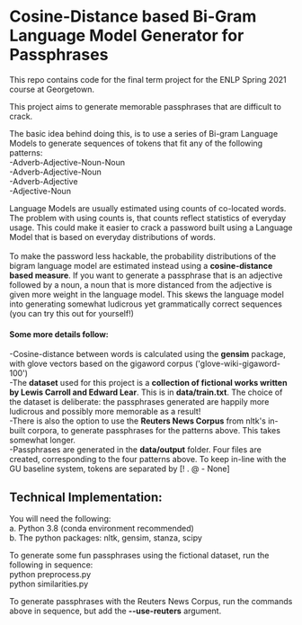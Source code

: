 # Cosine-Distance based Bi-Gram Language Model Generator for Passphrases

This repo contains code for the final term project for the ENLP Spring 2021 course at Georgetown. 

This project aims to generate memorable passphrases that are difficult to crack. 

The basic idea behind doing this, is to use a series of Bi-gram Language Models to generate sequences of tokens that fit any of the following patterns: <br />
-Adverb-Adjective-Noun-Noun <br />
-Adverb-Adjective-Noun <br />
-Adverb-Adjective <br />
-Adjective-Noun <br />

Language Models are usually estimated using counts of co-located words. The problem with using counts is, that counts reflect statistics of everyday usage. This could make it easier to crack a password built using a Language Model that is based on everyday distributions of words. <br /> <br />
To make the password less hackable, the probability distributions of the bigram language model are estimated instead using a **cosine-distance based measure**. If you want to generate a passphrase that is an adjective followed by a noun, a noun that is more distanced from the adjective is given more weight in the language model. This skews the language model into generating somewhat ludicrous yet grammatically correct sequences (you can try this out for yourself!)

#### Some more details follow:<br /> 
-Cosine-distance between words is calculated using the **gensim** package, with glove vectors based on the gigaword corpus ('glove-wiki-gigaword-100') <br />
-The **dataset** used for this project is a **collection of fictional works written by Lewis Carroll and Edward Lear**. This is in **data/train.txt**. The choice of the dataset is deliberate: the passphrases generated are happily more ludicrous and possibly more memorable as a result! <br />
-There is also the option to use the **Reuters News Corpus** from nltk's in-built corpora, to generate passphrases for the patterns above. This takes somewhat longer. <br />
-Passphrases are generated in the **data/output** folder. Four files are created, corresponding to the four patterns above. To keep in-line with the GU baseline system, tokens are separated by [! . @ - None]


## Technical Implementation: <br />
You will need the following: <br />
a. Python 3.8 (conda environment recommended) <br />
b. The python packages: nltk, gensim, stanza, scipy <br />

To generate some fun passphrases using the fictional dataset, run the following in sequence: <br />
python preprocess.py <br />
python similarities.py <br />

To generate passphrases with the Reuters News Corpus, run the commands above in sequence, but add the **--use-reuters** argument. 
